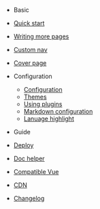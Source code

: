 - Basic
 - [Quick start](/quickstart)
 - [Writing more pages](/more-pages)
 - [Custom nav](/custom-navbar)
 - [Cover page](/cover)

- Configuration
  - [Configuration](/configuration)
  - [Themes](/themes)
  - [Using plugins](/plugins)
  - [Markdown configuration](/markdown)
  - [Lanuage highlight](/language-highlight)

- Guide
 - [Deploy](/deploy)
 - [Doc helper](/helpers)
 - [Compatible Vue](/vue)
 - [CDN](/cdn)

- [Changelog](/changelog)